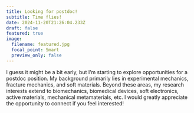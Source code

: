 ```yaml
---
title: Looking for postdoc!
subtitle: Time flies!
date: 2024-11-20T21:26:04.233Z
draft: false
featured: true
image:
  filename: featured.jpg
  focal_point: Smart
  preview_only: false
---
```

I guess it might be a bit early, but I’m starting to explore opportunities for a postdoc position. My background primarily lies in experimental mechanics, fracture mechanics, and soft materials. Beyond these areas, my research interests extend to biomechanics, biomedical devices, soft electronics, active materials, mechanical metamaterials, etc. I would greatly appreciate the opportunity to connect if you feel interested!